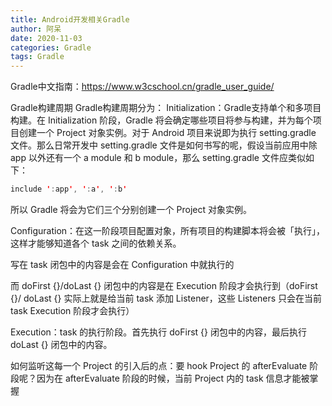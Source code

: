 ```yaml
---
title: Android开发相关Gradle
author: 阿呆
date: 2020-11-03
categories: Gradle
tags: Gradle
---
```


Gradle中文指南：https://www.w3cschool.cn/gradle_user_guide/

Gradle构建周期
Gradle构建周期分为：
Initialization：Gradle支持单个和多项目构建。在 Initialization 阶段，Gradle 将会确定哪些项目将参与构建，并为每个项目创建一个 Project 对象实例。对于 Android 项目来说即为执行 setting.gradle 文件。那么日常开发中 setting.gradle 文件是如何书写的呢，假设当前应用中除 app 以外还有一个 a module 和 b module，那么 setting.gradle 文件应类似如下：
```java
include ':app', ':a', ':b'
```
所以 Gradle 将会为它们三个分别创建一个 Project 对象实例。

Configuration：在这一阶段项目配置对象，所有项目的构建脚本将会被「执行」，这样才能够知道各个 task 之间的依赖关系。

写在 task 闭包中的内容是会在 Configuration 中就执行的

而 doFirst {}/doLast {} 闭包中的内容是在 Execution 阶段才会执行到（doFirst {}/ doLast {} 实际上就是给当前 task 添加 Listener，这些 Listeners 只会在当前 task Execution 阶段才会执行）

Execution：task 的执行阶段。首先执行 doFirst {} 闭包中的内容，最后执行 doLast {} 闭包中的内容。

如何监听这每一个 Project 的引入后的点：要 hook Project 的 afterEvaluate 阶段呢？因为在 afterEvaluate 阶段的时候，当前 Project 内的 task 信息才能被掌握
